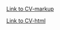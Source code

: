 [Link to CV-markup](https://extensaman.github.io/rsschool-cv/cv)

[Link to CV-html](https://extensaman.github.io/rsschool-cv/)
